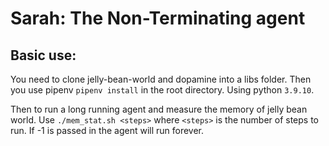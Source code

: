 # Sarah: The Non-Terminating agent

## Basic use:
    
You need to clone jelly-bean-world and dopamine into a libs folder. Then you use pipenv `pipenv install` in the root directory. Using python `3.9.10`.

Then to run a long running agent and measure the memory of jelly bean world. Use `./mem_stat.sh <steps>` where `<steps>` is the number of steps to run. If -1 is passed in the agent will run forever.


